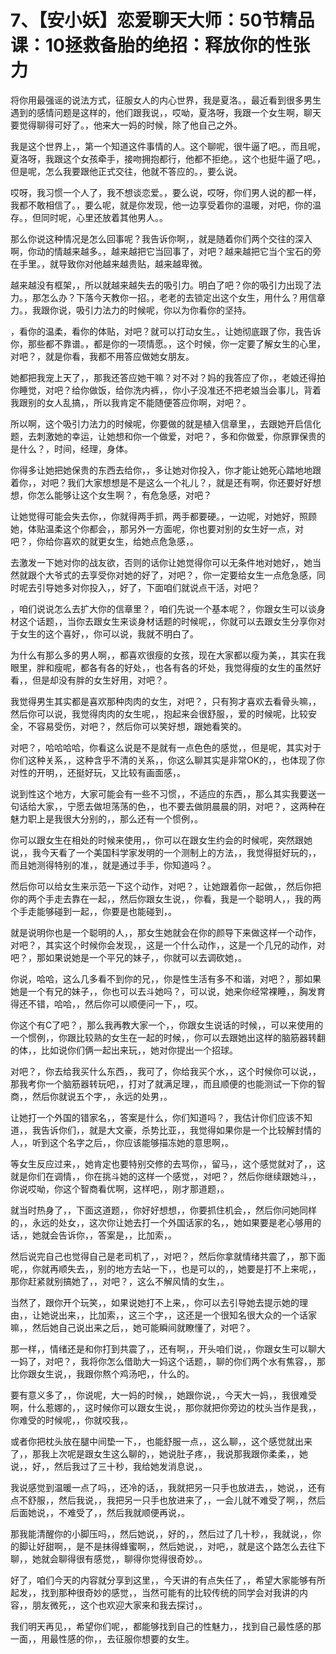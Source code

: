 # 7、【安小妖】恋爱聊天大师：50节精品课：10拯救备胎的绝招：释放你的性张力

将你用最强谣的说法方式，征服女人的内心世界，我是夏洛。，最近看到很多男生遇到的感情问题是这样的，他们跟我说，，哎呦，夏洛呀，我跟一个女生啊，聊天要觉得聊得可好了。，他来大一妈的时候，除了他自己之外。

我是这个世界上，，第一个知道这件事情的人。这个聊呢，很牛逼了吧。，而且呢，夏洛呀，我跟这个女孩牵手，接吻拥抱都行，他都不拒绝。，这个也挺牛逼了吧。，但是呢，怎么我要跟他正式交往，他就不答应的。，要么说。

哎呀，我习惯一个人了，我不想谈恋爱。，要么说，哎呀，你们男人说的都一样，我都不敢相信了。，要么呢，就是你发现，他一边享受着你的温暖，对吧，你的温存。，但同时呢，心里还放着其他男人。。

那么你说这种情况是怎么回事呢？我告诉你啊，，就是随着你们两个交往的深入啊，你动的情越来越多。，越来越把它当回事了，对吧？越来越把它当个宝石的旁在手里。，就导致你对他越来越贵贴，越来越卑微。

越来越没有框架，，所以就越来越失去的吸引力。明白了吧？你的吸引力出现了法力。，那怎么办？下落今天教你一招。，老老的去锁定出这个女生，用什么？用信章力。，我跟你说，吸引力法力的时候呢，你以为你看你的坚持。

，看你的温柔，看你的体贴，对吧？就可以打动女生。，让她彻底跟了你，我告诉你，那些都不靠谱。，都是你的一项情愿。，这个时候，你一定要了解女生的心里，对吧？，就是你看，我都不用答应做她女朋友。

她都把我宠上天了，，那我还答应她干嘛？对不对？妈的我答应了你，，老娘还得拍你睡觉，对吧？给你做饭，给你洗内裤，，你小子没准还不把老娘当会事儿，背着我跟别的女人乱搞，，所以我肯定不能随便答应你啊，对吧？。

所以啊，这个吸引力法力的时候呢，你要做的就是植入信章里，，去跟她开启信化题，去刺激她的幸运，让她想和你一个做爱，对吧？，多和你做爱，你原罪保贵的是什么？，时间，经理，身体。

你得多让她把她保贵的东西去给你，，多让她对你投入，你才能让她死心踏地地跟着你，，对吧？我们大家想想是不是这么一个礼儿？，就是还有啊，你还要好好想想，你怎么能够让这个女生啊？，有危急感，对吧？

让她觉得可能会失去你，，你就得两手抓，两手都要硬。，一边呢，对她好，照顾她，体贴温柔这个你都会，，那另外一方面呢，你也要对别的女生好一点，对吧？，你给你喜欢的就更女生，给她点危急感，。

去激发一下她对你的战友欲，否则的话你让她觉得你可以无条件地对她好，，她当然就跟个大爷式的去享受你对她的好了，对吧？，你一定要给女生一点危急感，同时呢去引导她多对你投入，，好了，下面咱们就说点干活，对吧？

，咱们说说怎么去扩大你的信章里？，咱们先说一个基本呢？，你跟女生可以谈身材这个话题，，当你去跟女生来谈身材话题的时候呢，，你就可以去跟女生分享你对于女生的这个喜好，，你可以说，我就不明白了。

为什么有那么多的男人啊，，都喜欢很瘦的女孩，现在大家都以瘦为美，，其实在我眼里，胖和瘦呢，都各有各的好处，，也各有各的坏处，我觉得瘦的女生的虽然好看，，但是却没有胖的女生好用，对吧？。

我觉得男生其实都是喜欢那种肉肉的女生，对吧？，只有狗才喜欢去看骨头嘛，，然后你可以说，我觉得肉肉的女生呢，，抱起来会很舒服，，爱的时候呢，比较安全，不容易受伤，对吧？，然后你可以笑好想，跟她看笑的。

对吧？，哈哈哈哈，你看这么说是不是就有一点色色的感觉，，但是呢，其实对于你们这种关系，，这种含乎不清的关系，，你这么聊其实是非常OK的，，也体现了你对性的开明，，还挺好玩，又比较有画面感，。

说到性这个地方，大家可能会有一些不习惯，，不适应的东西，，那么其实我要送一句话给大家，，宁愿去做坦荡荡的色，，也不要去做阴晨晨的阴，对吧？，这两种在魅力职上是我很大分别的，，那么还有一个惯例，。

你可以跟女生在相处的时候来使用，，你可以在跟女生约会的时候呢，突然跟她说，，我今天看了一个美国科学家发明的一个测制上的方法，，我觉得挺好玩的，，而且她测得特别的准，，就是通过手手，你知道吗？。

然后你可以给女生来示范一下这个动作，对吧？，让她跟着你一起做，，然后你把你的两个手走去靠在一起，，然后你跟女生说，，你看，我是一个聪明人，，我的两个手走能够碰到一起，，你要是也能碰到，。

就是说明你也是一个聪明的人，，那女生她就会在你的颜导下来做这样一个动作，对吧？，其实这个时候你会发现，，这是一个什么动作，，这是一个几兄的动作，对吧？，那如果说她是一个平兄的妹子，，你就可以去调砍她，。

你说，哈哈，这么几多看不到你的兄，，你是性生活有多不和谐，对吧？，那如果她是一个有兄的妹子，，你也可以去斗她吗？，可以说，她来你经常裸睡，，胸发育得还不错，哈哈，，然后你可以顺便问一下，，哎。

你这个有C了吧？，那么我再教大家一个，，你跟女生说话的时候，，可以来使用的一个惯例，，你跟比较熟的女生在一起的时候，，你可以去跟她出这样的脑筋器转翻的体，，比如说你们俩一起出来玩，，她对你提出一个招球。

对吧？，你去给我买什么东西，，我可了，你给我买个水，，这个时候你可以说，，那我考你一个脑筋器转玩吧，，打对了就满足理，，而且顺便的也能测试一下你的智商，，然后你就说五个字，，永远的处男，。

让她打一个外国的错家名，，答案是什么，你们知道吗？，我估计你们应该不知道，，我告诉你们，，就是大文豪，杀势比亚，，我觉得如果你是一个比较解封情的人，，听到这个名字之后，，你应该能够描冻她的意思啊，。

等女生反应过来，，她肯定也要特别交修的去骂你，，留马，，这个感觉就对了，，这就是你们在调情，，你在挑斗她的这样一个感觉，，对吧？，然后你继续跟她斗，，你说哎呦，你这个智商看优啊，这样吧，，刚才那道题，。

就当时热身了，，下面这道题，，你好好想想，，你要抓住机会，，然后你问她同样的，，永远的处女，，这次你让她去打一个外国话家的名，，她如果要是老心够用的话，，她就会告诉你，，答案是，，比加索，。

然后说完自己也觉得自己是老司机了，，对吧？，然后你拿就情绪共震了，，那下面呢，，你就再顺失去，，别的地方去站一下，，也是可以的，，她要是打不上来呢，，那你赶紧就别搞她了，，对吧？，这么不解风情的女生，。

当然了，跟你开个玩笑，，如果说她打不上来，，你可以去引导她去提示她的理由，，让她说出来，，比加索，，这三个字，，这还是一个很知名很大众的一个话家嘛，，然后她自己说出来之后，，她可能瞬间就瞭懂了，对吧？。

那一样，，情绪还是和你打到共震了，，还有啊，，开头咱们说，，你跟女生可以聊大一妈了，对吧？，我将你怎么借助大一妈这个话题，，聊的你们两个水有焦容，，那比你跟女生说，，我跟你熬个鸡汤吧，，什么的。

要有意义多了，，你说呢，大一妈的时候，，她跟你说，，今天大一妈，，我很难受啊，什么惹娜的，，这时候你可以跟女生说，，那你就把你旁边的枕头当作是我，，你难受的时候呢，，你就咬我，。

或者你把枕头放在腿中间垫一下，，也能舒服一点，，这么聊，，这个感觉就出来了，，那我上次呢是跟女生这么聊的，，她说肚子疼，，我说那我跟你柔柔，，她说，，好，，然后我过了三十秒，我给她发消息说，。

我说感觉到温暖一点了吗，，还冷的话，，我就把另一只手也放进去，，她说，，还有点不舒服，，然后我说，，我把另一只手也放进来了，，一会儿就不难受了啊，，然后后面她说，，不难受了，，然后我就顺便再说，。

那我能清醒你的小脚压吗，，然后她说，，好的，，然后过了几十秒，，我就说，，你的脚让好甜啊，，是不是抹得蜂蜜啊，，然后她说，，对吧，，就是这个路怎么去往下聊，，她就会聊得很有感觉，，聊得你觉得很奇妙。。

好了，咱们今天的内容就分享到这里，，今天讲的有点失任了，，希望大家能够有所起发，，找到那种很奇妙的感觉，，当然可能有的比较传统的同学会对我讲的内容，，朋友微死，，这个也欢迎大家来和我去探讨，。

我们明天再见，，希望你们呢，，都能够找到自己的性魅力，，找到自己最性感的那一面，，用最性感的你，，去征服你想要的女生。

